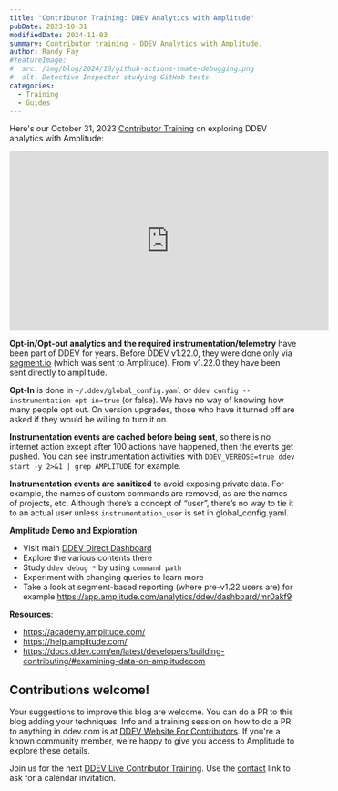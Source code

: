 ```yaml
---
title: "Contributor Training: DDEV Analytics with Amplitude"
pubDate: 2023-10-31
modifiedDate: 2024-11-03
summary: Contributor training - DDEV Analytics with Amplitude.
author: Randy Fay
#featureImage:
#  src: /img/blog/2024/10/github-actions-tmate-debugging.png
#  alt: Detective Inspector studying GitHub tests
categories:
  - Training
  - Guides
---
```


Here's our October 31, 2023 [Contributor Training](/blog/category/training) on exploring DDEV analytics with Amplitude:

<div class="video-container">
<iframe width="560" height="315" src="https://www.youtube.com/embed/vvZmHyAdcR8?si=lasOa1R9WdL1NtGG" title="YouTube video player" frameborder="0" allow="accelerometer; autoplay; clipboard-write; encrypted-media; gyroscope; picture-in-picture; web-share" referrerpolicy="strict-origin-when-cross-origin" allowfullscreen></iframe>
</div>

**Opt-in/Opt-out analytics and the required instrumentation/telemetry** have been part of DDEV for years. Before DDEV v1.22.0, they were done only via [segment.io](http://segment.io) (which was sent to Amplitude). From v1.22.0 they have been sent directly to amplitude.

**Opt-In** is done in `~/.ddev/global_config.yaml` or `ddev config --instrumentation-opt-in=true` (or false). We have no way of knowing how many people opt out. On version upgrades, those who have it turned off are asked if they would be willing to turn it on.

**Instrumentation events are cached before being sent**, so there is no internet action except after 100 actions have happened, then the events get pushed. You can see instrumentation activities with `DDEV_VERBOSE=true ddev start -y 2>&1 | grep AMPLITUDE` for example.

**Instrumentation events are sanitized** to avoid exposing private data. For example, the names of custom commands are removed, as are the names of projects, etc. Although there’s a concept of “user”, there’s no way to tie it to an actual user unless `instrumentation_user` is set in global_config.yaml.

**Amplitude Demo and Exploration**:

- Visit main [DDEV Direct Dashboard](https://app.amplitude.com/analytics/ddev/dashboard/kd4mm9ft)
- Explore the various contents there
- Study `ddev debug *` by using `command path`
- Experiment with changing queries to learn more
- Take a look at segment-based reporting (where pre-v1.22 users are) for example https://app.amplitude.com/analytics/ddev/dashboard/mr0akf9

**Resources**:

- https://academy.amplitude.com/
- https://help.amplitude.com/
- https://docs.ddev.com/en/latest/developers/building-contributing/#examining-data-on-amplitudecom

## Contributions welcome!

Your suggestions to improve this blog are welcome. You can do a PR to this blog adding your techniques. Info and a training session on how to do a PR to anything in ddev.com is at [DDEV Website For Contributors](ddev-website-for-contributors.md). If you're a known community member, we're happy to give you access to Amplitude to explore these details.

Join us for the next [DDEV Live Contributor Training](/blog/contributor-training/). Use the [contact](/contact) link to ask for a calendar invitation.
